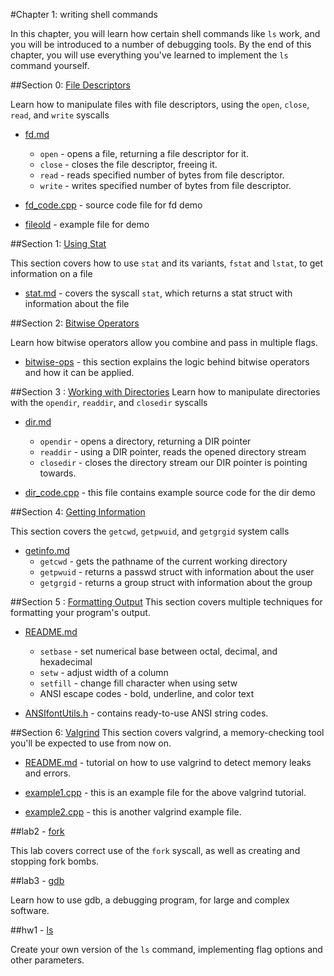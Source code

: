 #Chapter 1: writing shell commands

In this chapter, you will learn how certain shell commands like `ls` work, and you will be introduced to a number of debugging tools.
By the end of this chapter, you will use everything you've learned to implement the `ls` command yourself.

##Section 0: [File Descriptors](./section0-file-descriptors)

Learn how to manipulate files with file descriptors, using the `open`, `close`, `read`, and `write` syscalls

* [fd.md](./section0-file-descriptors/fd.md)
	* `open` -  opens a file, returning a file descriptor for it.
	* `close` - closes the file descriptor, freeing it.
	* `read` - reads specified number of bytes from file descriptor. 
	* `write` - writes specified number of bytes from file descriptor.

* [fd_code.cpp](./section0-file-descriptors/fd_code.cpp) -  source code file for fd demo

* [fileold](./section0-file-descriptors/fileold) -  example file for demo

##Section 1: [Using Stat](./section1-using-stat)

This section covers how to use `stat` and its variants, `fstat` and `lstat`, to get information on a file

* [stat.md](./section1-using-stat/stat.md) - 
covers the syscall `stat`, which returns a stat struct with information about the file

##Section 2: [Bitwise Operators](./section2-bitwise-operators)

Learn how bitwise operators allow you combine and pass in multiple flags.

* [bitwise-ops](./section2-bitwise-operators/bitwise-ops) - 
this section explains the logic behind bitwise operators and how it can be applied.


##Section 3 : [Working with Directories](./section3-working-with-directories)
Learn how to manipulate directories with the `opendir`, `readdir`, and `closedir` syscalls

* [dir.md](./section3-working-with-directories/dir.md)
	* `opendir` - opens a directory, returning a DIR pointer
	* `readdir` - using a DIR pointer, reads the opened directory stream
	* `closedir` - closes the directory stream our DIR pointer is pointing towards.

* [dir_code.cpp](./section3-working-with-directories/dir_code.cpp) -
this file contains example source code for the dir demo


##Section 4: [Getting Information](./section4-getting-information)

This section covers the `getcwd`, `getpwuid`, and `getgrgid` system calls

* [getinfo.md](./section4-getting-information/getinfo.md)
	* `getcwd` - gets the pathname of the current working directory
	* `getpwuid` - returns a passwd struct with information about the user
	* `getgrgid` - returns a group struct with information about the group


##Section 5 : [Formatting Output](./section5-formatting-output)
This section covers multiple techniques for formatting your program's output.

* [README.md](./section5-formatting-output/output-formatting-in-c++/README.md)
	* `setbase` - set numerical base between octal, decimal, and hexadecimal
	* `setw` - adjust width of a column
	* `setfill` - change fill character when using setw
	* ANSI escape codes - bold, underline, and color text

* [ANSIfontUtils.h](./section5-formatting-output/output-formatting-in-c++/ANSIfontUtils.h) - 
contains ready-to-use ANSI string codes.

##Section 6: [Valgrind](./section6-valgrind)
This section covers valgrind, a memory-checking tool you'll be expected to use from now on.

* [README.md](./section6-valgrind/README.md) - tutorial on how to use valgrind to detect memory leaks and errors.

* [example1.cpp](./section6-valgrind/example1.cpp) - this is an example file for the above valgrind tutorial.

* [example2.cpp](./section6-valgrind/example2.cpp) - this is another valgrind example file.

##lab2 - [fork](./lab2-fork)

This lab covers correct use of the `fork` syscall, as well as creating and stopping fork bombs.  

##lab3 - [gdb](./lab3-gdb)

Learn how to use gdb, a debugging program, for large and complex software. 

##hw1 - [ls](./hw1-ls)

Create your own version of the `ls` command, implementing flag options and other parameters.
 
